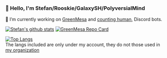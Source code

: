 ### 👋 Hello, I'm Stefan/Rooskie/GalaxySH/PolyversialMind

🔭 I’m currently working on [GreenMesa](https://github.com/enigmadigm/greenmesa) and [counting human](https://github.com/GalaxySH/cr-counting-bot), Discord bots.


[![Stefan's github stats](https://github-readme-stats.vercel.app/api?username=GalaxySH&show_icons=true&include_all_commits=false&theme=radical&hide_title=false&count_private=true&hide=stars&bg_color=30,e96443,904e95&title_color=fff&text_color=fff)](https://github.com/GalaxySH)
[![GreenMesa Repo Card](https://github-readme-stats.vercel.app/api/pin?username=EnigmaDigm&repo=GreenMesa&icon_color=f9f9f9&bg_color=30,e96443,904e95&title_color=fff&text_color=fff)](https://github.com/enigmadigm/GreenMesa)

[![Top Langs](https://github-readme-stats.vercel.app/api/top-langs/?username=GalaxySH&langs_count=10&title_color=fff&text_color=9f9f9f&bg_color=181A1B)](https://github.com/GalaxySH)
<br>The langs included are only under my account, they do not those used in [my organization](https://github.com/EnigmaDigm)

<!--
**GalaxySH/GalaxySH** is a ✨ _special_ ✨ repository because its `README.md` (this file) appears on your GitHub profile.

Here are some ideas to get you started:

- 🔭 I’m currently working on ...
- 🌱 I’m currently learning ...
- 👯 I’m looking to collaborate on ...
- 🤔 I’m looking for help with ...
- 💬 Ask me about ...
- 📫 How to reach me: ...
- 😄 Pronouns: ...
- ⚡ Fun fact: ...
-->
